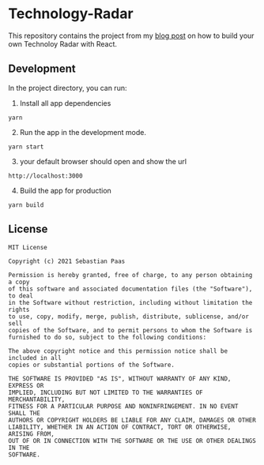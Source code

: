 # Technology-Radar
This repository contains the project from my [blog post](https://www.the-webdeveloper-you-want.de/blog/2021-01-25-the-math-behind-a-technology-radar/) on how to build your own Technoloy Radar with React.

## Development

In the project directory, you can run:

1. Install all app dependencies
```
yarn
```

2. Run the app in the development mode.
```
yarn start
```

3. your default browser should open and show the url
```
http://localhost:3000
```

4. Build the app for production
```
yarn build
```

## License

```
MIT License

Copyright (c) 2021 Sebastian Paas

Permission is hereby granted, free of charge, to any person obtaining a copy
of this software and associated documentation files (the "Software"), to deal
in the Software without restriction, including without limitation the rights
to use, copy, modify, merge, publish, distribute, sublicense, and/or sell
copies of the Software, and to permit persons to whom the Software is
furnished to do so, subject to the following conditions:

The above copyright notice and this permission notice shall be included in all
copies or substantial portions of the Software.

THE SOFTWARE IS PROVIDED "AS IS", WITHOUT WARRANTY OF ANY KIND, EXPRESS OR
IMPLIED, INCLUDING BUT NOT LIMITED TO THE WARRANTIES OF MERCHANTABILITY,
FITNESS FOR A PARTICULAR PURPOSE AND NONINFRINGEMENT. IN NO EVENT SHALL THE
AUTHORS OR COPYRIGHT HOLDERS BE LIABLE FOR ANY CLAIM, DAMAGES OR OTHER
LIABILITY, WHETHER IN AN ACTION OF CONTRACT, TORT OR OTHERWISE, ARISING FROM,
OUT OF OR IN CONNECTION WITH THE SOFTWARE OR THE USE OR OTHER DEALINGS IN THE
SOFTWARE.

```
